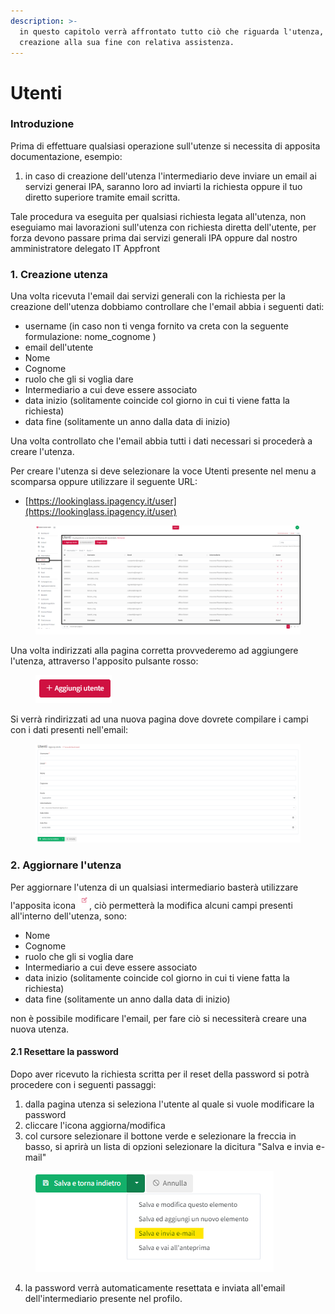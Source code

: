 ```yaml
---
description: >-
  in questo capitolo verrà affrontato tutto ciò che riguarda l'utenza, dalla sua
  creazione alla sua fine con relativa assistenza.
---
```


# Utenti

### Introduzione&#x20;

Prima di effettuare qualsiasi operazione sull'utenze si necessita di apposita documentazione, esempio:

1. &#x20;in caso di creazione dell'utenza l'intermediario deve inviare un email ai servizi generai IPA, saranno loro ad inviarti la richiesta oppure il tuo diretto superiore tramite email scritta.

Tale procedura va eseguita per qualsiasi richiesta legata all'utenza, non eseguiamo mai lavorazioni sull'utenza con richiesta diretta dell'utente, per forza devono passare prima dai servizi generali IPA oppure dal nostro amministratore delegato IT Appfront

### 1. Creazione utenza&#x20;

Una volta ricevuta l'email dai servizi generali con la richiesta per la creazione dell'utenza dobbiamo controllare che l'email abbia i seguenti dati:

* username (in caso non ti venga fornito va creta con la seguente formulazione: nome\_cognome  )
* email dell'utente
* Nome
* Cognome&#x20;
* ruolo che gli si voglia dare
* Intermediario a cui deve essere associato&#x20;
* data inizio (solitamente coincide col giorno in cui ti viene fatta la richiesta)
* data fine  (solitamente un anno dalla data di inizio)

Una volta controllato che l'email abbia tutti i dati necessari si procederà a creare l'utenza.

Per creare l'utenza si deve selezionare la voce Utenti presente nel menu a scomparsa oppure utilizzare il seguente URL:

* [https://lookinglass.ipagency.it/user](https://lookinglass.ipagency.it/user)

<figure><img src=".gitbook/assets/image (19).png" alt=""><figcaption></figcaption></figure>

Una volta indirizzati alla pagina corretta provvederemo ad aggiungere l'utenza, attraverso l'apposito pulsante rosso:&#x20;

<figure><img src=".gitbook/assets/image (20).png" alt=""><figcaption></figcaption></figure>

Si verrà rindirizzati ad una nuova pagina dove dovrete compilare i campi con i dati presenti nell'email:

<figure><img src=".gitbook/assets/image (21).png" alt=""><figcaption></figcaption></figure>

### 2. Aggiornare l'utenza&#x20;

Per aggiornare l'utenza di un qualsiasi intermediario basterà utilizzare l'apposita icona ![](<.gitbook/assets/image (22).png>), ciò permetterà la modifica alcuni campi presenti all'interno dell'utenza, sono:&#x20;

* Nome
* Cognome&#x20;
* ruolo che gli si voglia dare
* Intermediario a cui deve essere associato&#x20;
* data inizio (solitamente coincide col giorno in cui ti viene fatta la richiesta)
* data fine  (solitamente un anno dalla data di inizio)

non è possibile modificare l'email, per fare ciò si necessiterà creare una nuova utenza.

#### 2.1 Resettare la password&#x20;

Dopo aver ricevuto la richiesta scritta per il reset della password si potrà procedere con i seguenti passaggi:

1. dalla pagina utenza si seleziona l'utente al quale si vuole modificare la password
2. cliccare l'icona aggiorna/modifica&#x20;
3. col cursore selezionare il bottone verde e selezionare la freccia in basso, si aprirà un lista di opzioni selezionare la dicitura "Salva e invia e-mail"&#x20;

<figure><img src=".gitbook/assets/image (24).png" alt=""><figcaption></figcaption></figure>

4. la password verrà automaticamente resettata e inviata all'email dell'intermediario presente nel profilo.&#x20;
